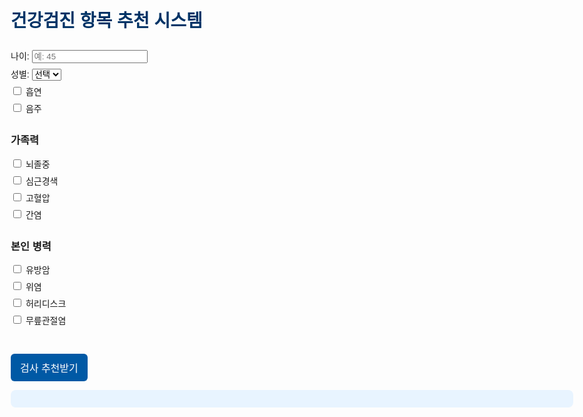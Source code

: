 <!DOCTYPE html>
<html lang="ko" translate="no">
<head>
  <meta charset="UTF-8">
  <title>검사 추천 시스템</title>
  <style>
    body { font-family: Arial, sans-serif; padding: 2em; max-width: 900px; margin: auto; }
    h1 { font-size: 28px; margin-bottom: 1em; color: #003366; }
    .section { margin-bottom: 2em; }
    label { display: block; margin-top: 0.5em; }
    .result-box {
      background: #e8f4ff;
      padding: 1em;
      border-radius: 8px;
      margin-top: 1em;
      font-weight: bold;
      color: #003366;
    }
    button {
      margin-top: 1em;
      padding: 10px 15px;
      font-size: 16px;
      background-color: #0059a5;
      color: white;
      border: none;
      border-radius: 6px;
      cursor: pointer;
    }
  </style>
</head>
<body>
  <h1>건강검진 항목 추천 시스템</h1>

  <div class="section">
    <label>나이: <input type="number" id="age" placeholder="예: 45"></label>
    <label>성별:
      <select id="gender">
        <option value="">선택</option>
        <option value="남자">남자</option>
        <option value="여자">여자</option>
      </select>
    </label>
    <label><input type="checkbox" id="smoking"> 흡연</label>
    <label><input type="checkbox" id="drinking"> 음주</label>
  </div>

  <div class="section">
    <h3>가족력</h3>
    <label><input type="checkbox" value="뇌졸중"> 뇌졸중</label>
    <label><input type="checkbox" value="심근경색"> 심근경색</label>
    <label><input type="checkbox" value="고혈압"> 고혈압</label>
    <label><input type="checkbox" value="간염"> 간염</label>
  </div>

  <div class="section">
    <h3>본인 병력</h3>
    <label><input type="checkbox" value="유방암"> 유방암</label>
    <label><input type="checkbox" value="위염"> 위염</label>
    <label><input type="checkbox" value="허리디스크"> 허리디스크</label>
    <label><input type="checkbox" value="무릎관절염"> 무릎관절염</label>
  </div>

  <button onclick="recommendTests()">검사 추천받기</button>

  <div id="recommendResult" class="result-box"></div>

  <script>
    const diseaseTestMap = {
      '뇌졸중': ['뇌 MRA', '뇌 MRI'],
      '심근경색': ['심장초음파', '관상동맥CT'],
      '고혈압': ['심장초음파'],
      '간염': ['상복부초음파'],
      '유방암': ['유방초음파'],
      '위염': ['위내시경'],
      '허리디스크': ['요추 MRI'],
      '무릎관절염': ['관절CT']
    };

    function recommendTests() {
      const age = parseInt(document.getElementById("age").value);
      const gender = document.getElementById("gender").value;
      const isSmoking = document.getElementById("smoking").checked;
      const isDrinking = document.getElementById("drinking").checked;

      const checks = document.querySelectorAll("input[type='checkbox']:checked");
      const selected = [...checks]
        .map(cb => cb.value)
        .filter(val => val && val !== "on");

      const recommended = new Set();

      selected.forEach(disease => {
        const tests = diseaseTestMap[disease];
        if (tests) tests.forEach(t => recommended.add(t));
      });

      if (age >= 50) recommended.add("대장내시경");
      if (gender === "여자" && age >= 40) recommended.add("유방초음파");
      if (gender === "남자" && age >= 50) recommended.add("전립선초음파");

      if (isSmoking) recommended.add("저선량 폐CT");
      if (isDrinking) recommended.add("간기능 혈액검사 및 상복부초음파");

      const box = document.getElementById("recommendResult");
      if (recommended.size === 0) {
        box.innerText = "추천할 검사가 없습니다. 조건을 선택해주세요.";
      } else {
        box.innerText = "추천 검사 항목: \n- " + [...recommended].join("\n- ");
      }
    }
  </script>
</body>
</html>

